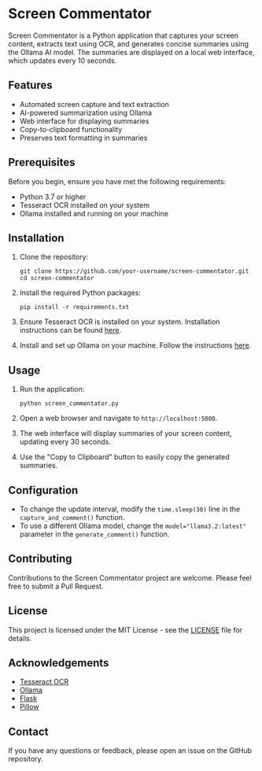 # Screen Commentator

Screen Commentator is a Python application that captures your screen content, extracts text using OCR, and generates concise summaries using the Ollama AI model. The summaries are displayed on a local web interface, which updates every 10 seconds.

## Features

- Automated screen capture and text extraction
- AI-powered summarization using Ollama
- Web interface for displaying summaries
- Copy-to-clipboard functionality
- Preserves text formatting in summaries

## Prerequisites

Before you begin, ensure you have met the following requirements:

- Python 3.7 or higher
- Tesseract OCR installed on your system
- Ollama installed and running on your machine

## Installation

1. Clone the repository:
   ```
   git clone https://github.com/your-username/screen-commentator.git
   cd screen-commentator
   ```

2. Install the required Python packages:
   ```
   pip install -r requirements.txt
   ```

3. Ensure Tesseract OCR is installed on your system. Installation instructions can be found [here](https://github.com/tesseract-ocr/tesseract).

4. Install and set up Ollama on your machine. Follow the instructions [here](https://github.com/jmorganca/ollama).

## Usage

1. Run the application:
   ```
   python screen_commentator.py
   ```

2. Open a web browser and navigate to `http://localhost:5000`.

3. The web interface will display summaries of your screen content, updating every 30 seconds.

4. Use the "Copy to Clipboard" button to easily copy the generated summaries.

## Configuration

- To change the update interval, modify the `time.sleep(30)` line in the `capture_and_comment()` function.
- To use a different Ollama model, change the `model="llama3.2:latest"` parameter in the `generate_comment()` function.

## Contributing

Contributions to the Screen Commentator project are welcome. Please feel free to submit a Pull Request.

## License

This project is licensed under the MIT License - see the [LICENSE](LICENSE) file for details.

## Acknowledgements

- [Tesseract OCR](https://github.com/tesseract-ocr/tesseract)
- [Ollama](https://github.com/jmorganca/ollama)
- [Flask](https://flask.palletsprojects.com/)
- [Pillow](https://python-pillow.org/)

## Contact

If you have any questions or feedback, please open an issue on the GitHub repository.
